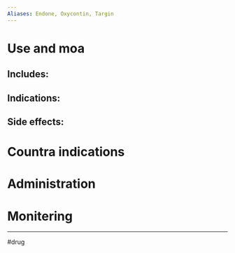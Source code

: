 ```yaml
---
Aliases: Endone, Oxycontin, Targin
---
```

# Use and moa
## Includes:
## Indications:
## Side effects:
# Countra indications
# Administration 
# Monitering 

---
#drug 